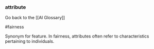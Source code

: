 ### attribute

Go back to the [[AI Glossary]]

#fairness

Synonym for feature. In fairness, attributes often refer to characteristics pertaining to individuals.

